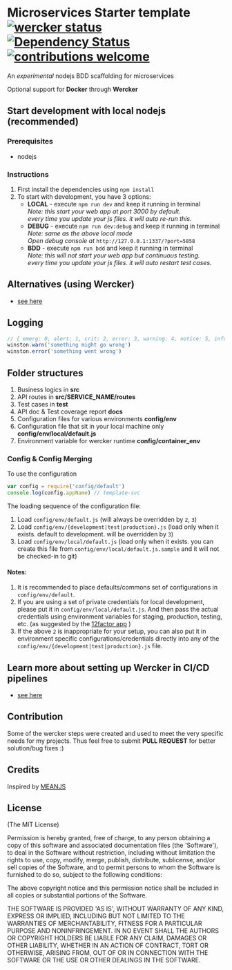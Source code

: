 # Microservices Starter template [![wercker status](https://app.wercker.com/status/3990bf39fc888c44f5cd6821df712c87/s "wercker status")](https://app.wercker.com/project/bykey/3990bf39fc888c44f5cd6821df712c87) [![Dependency Status](https://gemnasium.com/badges/github.com/axnux/template-svc.svg)](https://gemnasium.com/github.com/axnux/template-svc)  [![contributions welcome](https://img.shields.io/badge/contributions-welcome-brightgreen.svg?style=flat)](https://github.com/axnux/template-svc/issues)  

An *experimental* nodejs BDD scaffolding for microservices

Optional support for **Docker** through **Wercker**

## Start development with local nodejs (recommended)
### Prerequisites  
- nodejs  

### Instructions  
1. First install the dependencies using `npm install`  
2. To start with development, you have 3 options:  
   - **LOCAL** - execute `npm run dev` and keep it running in terminal  
       *Note: this start your web app at port 3000 by default.*  
       *every time you update your js files. it will auto re-run this.*  
   - **DEBUG** - execute `npm run dev:debug` and keep it running in terminal  
       *Note: same as the above local mode*  
       *Open debug console at* `http://127.0.0.1:1337/?port=5858`  
   - **BDD** - execute `npm run bdd` and keep it running in terminal  
       *Note: this will not start your web app but continuous testing.*  
       *every time you update your js files. it will auto restart test cases.*  

## Alternatives (using Wercker)
- [see here](docs/frameworks/wercker-setup.md)


## Logging

```js
// { emerg: 0, alert: 1, crit: 2, error: 3, warning: 4, notice: 5, info: 6, debug: 7 }
winston.warn('something might go wrong')
winston.error('something went wrong')
```


## Folder structures
1. Business logics in **src**  
2. API routes in **src/SERVICE_NAME/routes**   
3. Test cases in **test**  
4. API doc & Test coverage report **docs**  
5. Configuration files for various environments **config/env**  
6. Configuration file that sit in your local machine only **config/env/local/default.js**  
7. Environment variable for wercker runtime **config/container_env**  


### Config & Config Merging
To use the configuration  
```js
var config = require('config/default')
console.log(config.appName) // template-svc
```

The loading sequence of the configuration file:  

1. Load `config/env/default.js` (will always be overridden by `2`, `3`)  
2. Load `config/env/{development|test|production}.js` (load only when it exists. default to development. will be overridden by `3`)  
3. Load `config/env/local/default.js` (load only when it exists. you can create this file from `config/env/local/default.js.sample` and it will not be checked-in to git)  

#### Notes:
1. It is recommended to place defaults/commons set of configurations in `config/env/default`.  
2. If you are using a set of private credentials for local development, please put it in `config/env/local/default.js`. And then pass the actual credentials using environment variables for staging, production, testing, etc.  (as suggested by the [12factor app](https://12factor.net/) )
3. If the above `2` is inappropriate for your setup, you can also put it in environment specific configurations/credentials directly into any of the `config/env/{development|test|production}.js` file.  


## Learn more about setting up Wercker in CI/CD pipelines
- [see here](docs/frameworks/ci-cd.md)


## Contribution
Some of the wercker steps were created and used to meet the very specific needs for my projects. Thus feel free to submit **PULL REQUEST** for better solution/bug fixes :)

## Credits
Inspired by [MEANJS](https://github.com/meanjs/mean/)

## License
(The MIT License)

Permission is hereby granted, free of charge, to any person obtaining
a copy of this software and associated documentation files (the
'Software'), to deal in the Software without restriction, including
without limitation the rights to use, copy, modify, merge, publish,
distribute, sublicense, and/or sell copies of the Software, and to
permit persons to whom the Software is furnished to do so, subject to
the following conditions:

The above copyright notice and this permission notice shall be
included in all copies or substantial portions of the Software.

THE SOFTWARE IS PROVIDED 'AS IS', WITHOUT WARRANTY OF ANY KIND,
EXPRESS OR IMPLIED, INCLUDING BUT NOT LIMITED TO THE WARRANTIES OF
MERCHANTABILITY, FITNESS FOR A PARTICULAR PURPOSE AND NONINFRINGEMENT.
IN NO EVENT SHALL THE AUTHORS OR COPYRIGHT HOLDERS BE LIABLE FOR ANY
CLAIM, DAMAGES OR OTHER LIABILITY, WHETHER IN AN ACTION OF CONTRACT,
TORT OR OTHERWISE, ARISING FROM, OUT OF OR IN CONNECTION WITH THE
SOFTWARE OR THE USE OR OTHER DEALINGS IN THE SOFTWARE.
